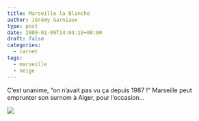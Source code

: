 ```yaml
---
title: Marseille la Blanche
author: Jérémy Garniaux
type: post
date: 2009-01-09T14:04:19+00:00
draft: false
categories:
  - carnet
tags:
  - marseille
  - neige
---
```


C’est unanime, “on n’avait pas vu ça depuis 1987 !” Mar­seille peut emprunter son surnom à Alger, pour l’oc­ca­sion… 

![](marseille_la_blanche.jpg)